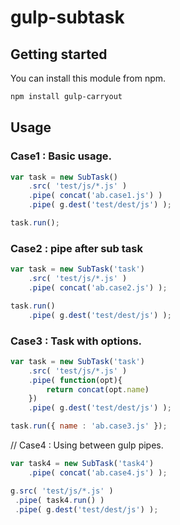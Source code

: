 gulp-subtask
============

## Getting started

You can install this module from npm.

```sh
npm install gulp-carryout
```

## Usage

### Case1 : Basic usage.

```javascript
var task = new SubTask()
	.src( 'test/js/*.js' )
	.pipe( concat('ab.case1.js') )
	.pipe( g.dest('test/dest/js') );

task.run();
```

### Case2 : pipe after sub task

```javascript
var task = new SubTask('task')
	.src( 'test/js/*.js' )
	.pipe( concat('ab.case2.js') );

task.run()
	.pipe( g.dest('test/dest/js') );
```

### Case3 : Task with options.

```javascript
var task = new SubTask('task')
	.src( 'test/js/*.js' )
	.pipe( function(opt){
		return concat(opt.name)
	})
	.pipe( g.dest('test/dest/js') );

task.run({ name : 'ab.case3.js' });
```

// Case4 : Using between gulp pipes.

```javascript
var task4 = new SubTask('task4')
	.pipe( concat('ab.case4.js') );

g.src( 'test/js/*.js' )
 .pipe( task4.run() )
 .pipe( g.dest('test/dest/js') );
```
